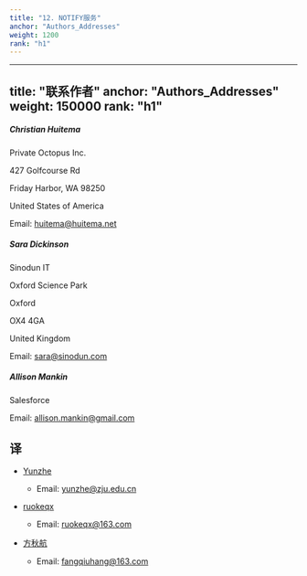 ```yaml
---
title: "12. NOTIFY服务"
anchor: "Authors_Addresses"
weight: 1200
rank: "h1"
---
```


---
title: "联系作者"
anchor: "Authors_Addresses"
weight: 150000
rank: "h1"
---

##### Christian Huitema

Private Octopus Inc.

427 Golfcourse Rd

Friday Harbor, WA 98250

United States of America

Email: [huitema@huitema.net](mailto:huitema@huitema.net)


##### Sara Dickinson

Sinodun IT

Oxford Science Park

Oxford 

OX4 4GA

United Kingdom

Email: [sara@sinodun.com](sara@sinodun.com)


##### Allison Mankin

Salesforce

Email: [allison.mankin@gmail.com](mailto:allison.mankin@gmail.com)

## 译

- [Yunzhe](https://github.com/YunzheZJU)
    - Email: yunzhe@zju.edu.cn

- [ruokeqx](https://github.com/ruokeqx)
    - Email: ruokeqx@163.com

- [方秋航](https://github.com/fangqiuhang)
    - Email: fangqiuhang@163.com
